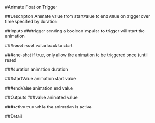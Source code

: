 #Animate Float on Trigger

##Description
Animate value from startValue to endValue on trigger over time specified by duration

##Inputs
###trigger
sending a boolean impulse to trigger will start the animation

###reset
reset value back to start

###one-shot
if true, only allow the animation to be triggered once (until reset)

###duration
animation duration

###startValue
animation start value

###endValue
animation end value

##Outputs
###value
animated value

###active
true while the animation is active

##Detail

